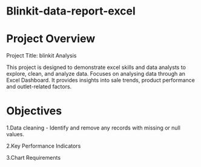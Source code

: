 # Blinkit-data-report-excel

# Project Overview
Project Title: blinkit Analysis


This project is designed to demonstrate excel skills and  data analysts to explore, clean, and analyze data. Focuses on analysing data through an Excel Dashboard. It provides insights into sale trends, product performance and outlet-related factors.

# Objectives

1.Data cleaning -  Identify and remove any records with missing or null values.

2.Key Performance Indicators

3.Chart Requirements
